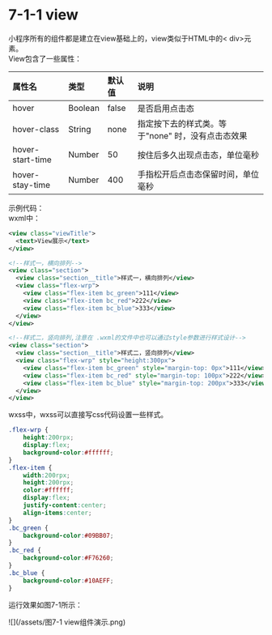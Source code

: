 # 7-1-1 view

小程序所有的组件都是建立在view基础上的，view类似于HTML中的&lt; div>元素。  
View包含了一些属性：

| 属性名 | 类型 | 默认值 | 说明 |
| :--- | :--- | :--- | :--- |
| hover | Boolean | false | 是否启用点击态 |
| hover-class | String | none | 指定按下去的样式类。等于"none" 时，没有点击态效果 |
| hover-start-time | Number | 50 | 按住后多久出现点击态，单位毫秒 |
| hover-stay-time | Number | 400 | 手指松开后点击态保留时间，单位毫秒 |

示例代码：  
wxml中：

```xml
<view class="viewTitle">
  <text>View展示</text>
</view>

<!--样式一，横向排列-->
<view class="section">
  <view class="section__title">样式一，横向排列</view>
  <view class="flex-wrp">
    <view class="flex-item bc_green">111</view>
    <view class="flex-item bc_red">222</view>
    <view class="flex-item bc_blue">333</view>
  </view>
</view>

<!--样式二，竖向排列,注意在 .wxml的文件中也可以通过style参数进行样式设计-->
<view class="section">
  <view class="section__title">样式二，竖向排列</view>
  <view class="flex-wrp" style="height:300px">
    <view class="flex-item bc_green" style="margin-top: 0px">111</view>
    <view class="flex-item bc_red" style="margin-top: 100px">222</view>
    <view class="flex-item bc_blue" style="margin-top: 200px">333</view>
  </view>
</view>
```

wxss中，wxss可以直接写css代码设置一些样式。

```css
.flex-wrp {
    height:200rpx;
    display:flex;
    background-color:#ffffff;
}
.flex-item {
    width:200rpx;
    height:200rpx;
    color:#ffffff;
    display:flex;
    justify-content:center;
    align-items:center;
}
.bc_green {
    background-color:#09BB07;
}
.bc_red {
    background-color:#F76260;
}
.bc_blue {
    background-color:#10AEFF;
}
```

运行效果如图7-1所示：

![](/assets/图7-1 view组件演示.png)


